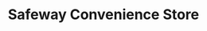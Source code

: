 ---
title: "Safeway Convenience Store"
url: /queen-creek/safeway-convenience-store/
shop: convenience
---